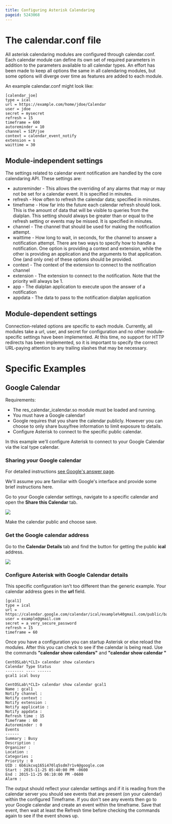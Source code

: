 ```yaml
---
title: Configuring Asterisk Calendaring
pageid: 5243068
---
```


The calendar.conf file
======================

All asterisk calendaring modules are configured through calendar.conf. Each calendar module can define its own set of required parameters in addition to the parameters available to all calendar types. An effort has been made to keep all options the same in all calendaring modules, but some options will diverge over time as features are added to each module.

An example calendar.conf might look like:

```
[calendar_joe]
type = ical 
url = https://example.com/home/jdoe/Calendar 
user = jdoe 
secret = mysecret 
refresh = 15 
timeframe = 600 
autoreminder = 10 
channel = SIP/joe 
context = calendar_event_notify 
extension = s 
waittime = 30

```

Module-independent settings
---------------------------

The settings related to calendar event notification are handled by the core calendaring API. These settings are:

* autoreminder - This allows the overriding of any alarms that may or may not be set for a calendar event. It is specified in minutes.
* refresh - How often to refresh the calendar data; specified in minutes.
* timeframe - How far into the future each calendar refresh should look. This is the amount of data that will be visible to queries from the dialplan. This setting should always be greater than or equal to the refresh setting or events may be missed. It is specified in minutes.
* channel - The channel that should be used for making the notification attempt.
* waittime - How long to wait, in seconds, for the channel to answer a notification attempt. There are two ways to specify how to handle a notification. One option is providing a context and extension, while the other is providing an application and the arguments to that application. One (and only one) of these options should be provided.
* context - The context of the extension to connect to the notification channel
* extension - The extension to connect to the notification. Note that the priority will always be 1.
* app - The dialplan application to execute upon the answer of a notification
* appdata - The data to pass to the notification dialplan application

Module-dependent settings
-------------------------

Connection-related options are specific to each module. Currently, all modules take a url, user, and secret for configuration and no other module-specific settings have been implemented. At this time, no support for HTTP redirects has been implemented, so it is important to specify the correct URL-paying attention to any trailing slashes that may be necessary.

Specific Examples
=================

Google Calendar
---------------

Requirements:

* The res_calendar_icalendar.so module must be loaded and running.
* You must have a Google calendar!
* Google requires that you share the calendar publicly. However you can choose to only share busy/free information to limit exposure to details.
* Configure Asterisk to connect to the specific public calendar.

In this example we'll configure Asterisk to connect to your Google Calendar via the ical type calendar.

### Sharing your Google calendar

For detailed instructions [see Google's answer page](https://support.google.com/calendar/answer/37083).

We'll assume you are familiar with Google's interface and provide some brief instructions here.

Go to your Google calendar settings, navigate to a specific calendar and open the **Share this Calendar** tab.

![](calendaring_make_public.PNG)

Make the calendar public and choose save.

### Get the Google calendar address

Go to the **Calendar Details** tab and find the button for getting the public **ical** address.

![](calendaring_get_address.PNG)

### Configure Asterisk with Google Calendar details

This specific configuration isn't too different than the generic example. Your calendar address goes in the **url** field.

```
[gcal1]
type = ical
url = https://calendar.google.com/calendar/ical/example%40gmail.com/public/basic.ics
user = example@gmail.com
secret = a_very_secure_password
refresh = 15
timeframe = 60

```

Once you have a configuration you can startup Asterisk or else reload the modules. After this you can check to see if the calendar is being read. Use the commands **"calendar show calendars"** and **"calendar show calendar <calendar name>"**

```
CentOSLab\*CLI> calendar show calendars
Calendar Type Status
-------- ---- ------
gcal1 ical busy

```
```
CentOSLab\*CLI> calendar show calendar gcal1
Name : gcal1
Notify channel :
Notify context :
Notify extension :
Notify applicatio :
Notify appdata :
Refresh time : 15
Timeframe : 60
Autoreminder : 0
Events
------
Summary : Busy
Description :
Organizer :
Location :
Categories :
Priority : 0
UID : 6b6ikcvq165i470lq5sdm7r1v4@google.com
Start : 2015-11-25 05:40:00 PM -0600
End : 2015-11-25 06:10:00 PM -0600
Alarm :

```

The output should reflect your calendar settings and if it is reading from the calendar server you should see events that are present (on your calendar) within the configured Timeframe. If you don't see any events then go to your Google calendar and create an event within the timeframe. Save that event, then wait at least the Refresh time before checking the commands again to see if the event shows up.
